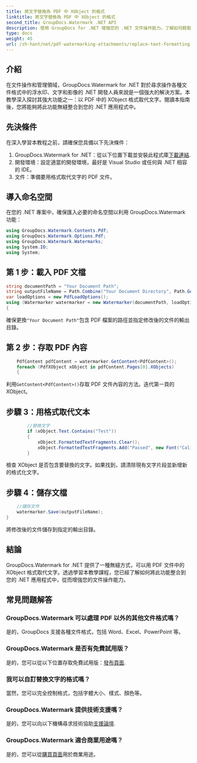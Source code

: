 ```yaml
---
title: 將文字替換為 PDF 中 XObject 的格式
linktitle: 將文字替換為 PDF 中 XObject 的格式
second_title: GroupDocs.Watermark .NET API
description: 使用 GroupDocs for .NET 增強您的 .NET 文件操作能力。了解如何輕鬆地以 PDF 中的格式取代文字。
type: docs
weight: 45
url: /zh-hant/net/pdf-watermarking-attachments/replace-text-formatting-xobject-pdf/
---
```

## 介紹
在文件操作和管理領域，GroupDocs.Watermark for .NET 對於尋求操作各種文件格式中的浮水印、文字和影像的 .NET 開發人員來說是一個強大的解決方案。本教學深入探討其強大功能之一：以 PDF 中的 XObject 格式取代文字。閱讀本指南後，您將能夠將此功能無縫整合到您的 .NET 應用程式中。
## 先決條件
在深入學習本教程之前，請確保您具備以下先決條件：
1.  GroupDocs.Watermark for .NET：從以下位置下載並安裝此程式庫[下載連結](https://releases.groupdocs.com/Watermark/net/).
2. 開發環境：設定適當的開發環境，最好是 Visual Studio 或任何與 .NET 相容的 IDE。
3. 文件：準備要用格式取代文字的 PDF 文件。

## 導入命名空間
在您的 .NET 專案中，確保匯入必要的命名空間以利用 GroupDocs.Watermark 功能：
```csharp
using GroupDocs.Watermark.Contents.Pdf;
using GroupDocs.Watermark.Options.Pdf;
using GroupDocs.Watermark.Watermarks;
using System.IO;
using System;
```
## 第 1 步：載入 PDF 文檔
```csharp
string documentPath = "Your Document Path";
string outputFileName = Path.Combine("Your Document Directory", Path.GetFileName(documentPath));
var loadOptions = new PdfLoadOptions();
using (Watermarker watermarker = new Watermarker(documentPath, loadOptions))
{
```
確保更換`"Your Document Path"`包含 PDF 檔案的路徑並指定修改後的文件的輸出目錄。
## 第 2 步：存取 PDF 內容
```csharp
    PdfContent pdfContent = watermarker.GetContent<PdfContent>();
    foreach (PdfXObject xObject in pdfContent.Pages[0].XObjects)
    {
```
利用`GetContent<PdfContent>()`存取 PDF 文件內容的方法。迭代第一頁的 XObject。
## 步驟 3：用格式取代文本
```csharp
        //替換文字
        if (xObject.Text.Contains("Test"))
        {
            xObject.FormattedTextFragments.Clear();
            xObject.FormattedTextFragments.Add("Passed", new Font("Calibri", 19, FontStyle.Bold), Color.Red, Color.Aqua);
        }
```
檢查 XObject 是否包含要替換的文字。如果找到，請清除現有文字片段並新增新的格式化文字。
## 步驟 4：儲存文檔
```csharp
    //儲存文件
    watermarker.Save(outputFileName);
}
```
將修改後的文件儲存到指定的輸出目錄。

## 結論
GroupDocs.Watermark for .NET 提供了一種無縫方式，可以用 PDF 文件中的 XObject 格式取代文字。透過學習本教學課程，您已經了解如何將此功能整合到您的 .NET 應用程式中，從而增強您的文件操作能力。
## 常見問題解答
### GroupDocs.Watermark 可以處理 PDF 以外的其他文件格式嗎？
是的，GroupDocs 支援各種文件格式，包括 Word、Excel、PowerPoint 等。
### GroupDocs.Watermark 是否有免費試用版？
是的，您可以從以下位置存取免費試用版：[發布頁面](https://releases.groupdocs.com/).
### 我可以自訂替換文字的格式嗎？
當然，您可以完全控制格式，包括字體大小、樣式、顏色等。
### GroupDocs.Watermark 提供技術支援嗎？
是的，您可以向以下機構尋求技術協助[支援論壇](https://forum.groupdocs.com/c/watermark/19).
### GroupDocs.Watermark 適合商業用途嗎？
是的，您可以從[購買頁面](https://purchase.groupdocs.com/buy)用於商業用途。